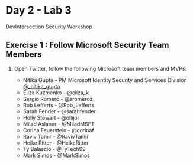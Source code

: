 # Day 2 - Lab 3

DevIntersection Security Workshop

## Exercise 1 : Follow Microsoft Security Team Members

1. Open Twitter, follow the following Microsoft team members and MVPs:

   - Nitika Gupta - PM Microsoft Identity Security and Services Division [@_nitika_gupta](https://www.twttier.com/_nitika_gupta)
   - Eliza Kuzmenko - @eliza_k
   - Sergio Romero - @sromeroz
   - Rob Lefferts - @Rob_Lefferts
   - Sarah Fender - @sarahfender
   - Holly Stewart - @ollijoi
   - Milad Aslaner - @MiladMSFT
   - Corina Feuerstein - @corinaf
   - Raviv Tamir - @RavivTamir
   - Heike Ritter - @HeikeRitter
   - Ty Balascio - @TyTech99
   - Mark Simos - @MarkSimos
